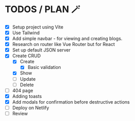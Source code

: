 # TODOS / PLAN 🪄

-   [x] Setup project using Vite
-   [x] Use Tailwind
-   [x] Add simple navbar - for viewing and creating blogs.
-   [x] Research on router like Vue Router but for React
-   [x] Set up default JSON server
-   [x] Create CRUD
    -   [x] Create
        -   [x] Basic validation
    -   [x] Show
    -   [ ] Update
    -   [ ] Delete
-   [ ]  404 page
-   [x] Adding toasts
-   [x] Add modals for confirmation before destructive actions
-   [ ] Deploy on Netlify
-   [ ] Review
